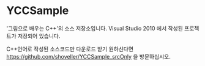 # YCCSample
'그림으로 배우는 C++'의 소스 저장소입니다.  Visual Studio 2010 에서 작성된 프로젝트가 저장되어 있습니다.

C++언어로 작성된 소스코드만 다운로드 받기 원하신다면 https://github.com/shoveller/YCCSample_srcOnly 을 방문하십시오.

